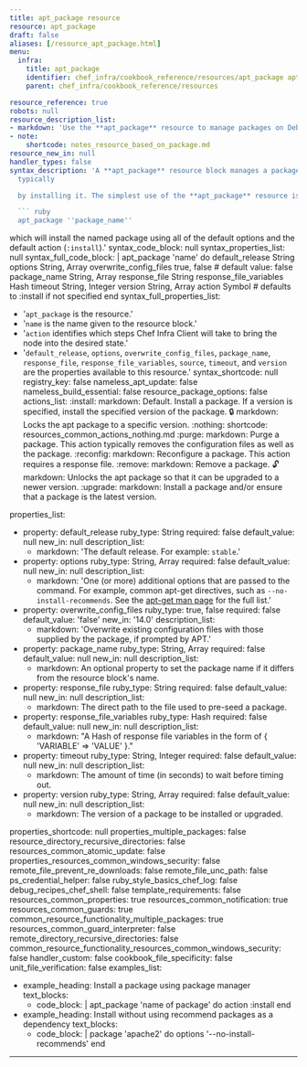 ```yaml
---
title: apt_package resource
resource: apt_package
draft: false
aliases: [/resource_apt_package.html]
menu:
  infra:
    title: apt_package
    identifier: chef_infra/cookbook_reference/resources/apt_package apt_package
    parent: chef_infra/cookbook_reference/resources

resource_reference: true
robots: null
resource_description_list:
- markdown: 'Use the **apt_package** resource to manage packages on Debian and Ubuntu platforms.'
- note:
    shortcode: notes_resource_based_on_package.md
resource_new_in: null
handler_types: false
syntax_description: 'A **apt_package** resource block manages a package on a node,
  typically

  by installing it. The simplest use of the **apt_package** resource is:

  ``` ruby
  apt_package ''package_name''
  ```

  which will install the named package using all of the default options and the default action (`:install`).'
syntax_code_block: null
syntax_properties_list: null
syntax_full_code_block: |
                    apt_package 'name' do
                      default_release              String
                      options                      String, Array
                      overwrite_config_files       true, false # default value: false
                      package_name                 String, Array
                      response_file                String
                      response_file_variables      Hash
                      timeout                      String, Integer
                      version                      String, Array
                      action                       Symbol # defaults to :install if not specified
                    end
syntax_full_properties_list:
- '`apt_package` is the resource.'
- '`name` is the name given to the resource block.'
- '`action` identifies which steps Chef Infra Client will take to bring the node into
  the desired state.'
- '`default_release`, `options`, `overwrite_config_files`, `package_name`, `response_file`,
  `response_file_variables`, `source`, `timeout`, and `version` are the properties
  available to this resource.'
syntax_shortcode: null
registry_key: false
nameless_apt_update: false
nameless_build_essential: false
resource_package_options: false
actions_list:
  :install:
    markdown: Default. Install a package. If a version is specified, install the specified
      version of the package.
  :lock:
    markdown: Locks the apt package to a specific version.
  :nothing:
    shortcode: resources_common_actions_nothing.md
  :purge:
    markdown: Purge a package. This action typically removes the configuration files
      as well as the package.
  :reconfig:
    markdown: Reconfigure a package. This action requires a response file.
  :remove:
    markdown: Remove a package.
  :unlock:
    markdown: Unlocks the apt package so that it can be upgraded to a newer version.
  :upgrade:
    markdown: Install a package and/or ensure that a package is the latest version.

properties_list:
- property: default_release
  ruby_type: String
  required: false
  default_value: null
  new_in: null
  description_list:
  - markdown: 'The default release. For example: `stable`.'
- property: options
  ruby_type: String, Array
  required: false
  default_value: null
  new_in: null
  description_list:
  - markdown: 'One (or more) additional options that are passed to the command. For
      example, common apt-get directives, such as `--no-install-recommends`. See the [apt-get man page](http://manpages.ubuntu.com/manpages/zesty/man8/apt-get.8.html)
      for the full list.'
- property: overwrite_config_files
  ruby_type: true, false
  required: false
  default_value: 'false'
  new_in: '14.0'
  description_list:
  - markdown: 'Overwrite existing configuration files with those supplied by the package, if prompted by APT.'
- property: package_name
  ruby_type: String, Array
  required: false
  default_value: null
  new_in: null
  description_list:
  - markdown: An optional property to set the package name if it differs from the resource block's name.
- property: response_file
  ruby_type: String
  required: false
  default_value: null
  new_in: null
  description_list:
  - markdown: The direct path to the file used to pre-seed a package.
- property: response_file_variables
  ruby_type: Hash
  required: false
  default_value: null
  new_in: null
  description_list:
  - markdown: "A Hash of response file variables in the form of { 'VARIABLE' => 'VALUE' }."
- property: timeout
  ruby_type: String, Integer
  required: false
  default_value: null
  new_in: null
  description_list:
  - markdown: The amount of time (in seconds) to wait before timing out.
- property: version
  ruby_type: String, Array
  required: false
  default_value: null
  new_in: null
  description_list:
  - markdown: The version of a package to be installed or upgraded.

properties_shortcode: null
properties_multiple_packages: false
resource_directory_recursive_directories: false
resources_common_atomic_update: false
properties_resources_common_windows_security: false
remote_file_prevent_re_downloads: false
remote_file_unc_path: false
ps_credential_helper: false
ruby_style_basics_chef_log: false
debug_recipes_chef_shell: false
template_requirements: false
resources_common_properties: true
resources_common_notification: true
resources_common_guards: true
common_resource_functionality_multiple_packages: true
resources_common_guard_interpreter: false
remote_directory_recursive_directories: false
common_resource_functionality_resources_common_windows_security: false
handler_custom: false
cookbook_file_specificity: false
unit_file_verification: false
examples_list:
- example_heading: Install a package using package manager
  text_blocks:
  - code_block: |
            apt_package 'name of package' do
              action :install
            end
- example_heading: Install without using recommend packages as a dependency
  text_blocks:
  - code_block: |
            package 'apache2' do
              options '--no-install-recommends'
            end
---
```

